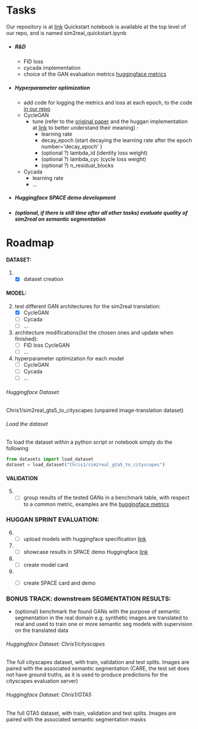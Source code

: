 # Tasks
Our repository is at [link](https://github.com/Chris1nexus/community-events/blob/main/huggan/pytorch/cyclegan/train.py) 
Quickstart notebook is available at the top level of our repo, and is named sim2real_quickstart.ipynb   
* ##### R&D
   * FID loss
   * cycada implementation
   * choice of the GAN evaluation metrics  [huggingface metrics](https://github.com/huggingface/community-events/tree/main/huggan/pytorch/metrics )
* ##### Hyperparameter optimization
   * add code for logging the metrics and loss at each epoch, to the code [in our repo](https://github.com/Chris1nexus/community-events/blob/main/huggan/pytorch/cyclegan/train.py) 
   * CycleGAN 
       * tune (refer to the [original paper](https://arxiv.org/abs/1703.10593) and the huggan implementation at [link](https://github.com/huggingface/community-events/blob/main/huggan/pytorch/cyclegan/train.py) to better understand their meaning) :
         * learning rate
         * decay_epoch (start decaying the learning rate after the epoch number='decay_epoch' )
         * (optional ?) lambda_id (identity loss weight)
         * (optional ?) lambda_cyc (cycle loss weight)
         * (optional ?) n_residual_blocks
    * Cycada
         * learning rate
         *  ...
* ##### Huggingface SPACE demo development
* ##### (optional, if there is still time after all other tasks) evaluate quality of sim2real on semantic segmentation

# Roadmap
#### DATASET:  
1. * [x] dataset creation  
	  
#### MODEL:   
2. test different GAN architectures for the sim2real translation:     
    * [x] CycleGAN   
    * [ ] Cycada    
    * [ ] ...       
2. architecture modifications(list the chosen ones and update when finished):  
    * [ ] FID loss CycleGAN  
    * [ ] ...     
3. hyperparameter optimization for each model  
    * [ ] CycleGAN  
    * [ ] Cycada  
    * [ ] ...   
   
###### Huggingface Dataset: 
Chris1/sim2real_gta5_to_cityscapes 
(unpaired image-translation dataset)
     	
###### Load the dataset  
To load the dataset within a python script or notebook
simply do the following   
```python
from datasets import load_dataset
dataset = load_dataset("Chris1/sim2real_gta5_to_cityscapes")  
```        
#### VALIDATION
5. * [ ]   group results of the tested GANs in a benchmark table, with respect to a common metric, examples are the 
[huggingface metrics](https://github.com/huggingface/community-events/tree/main/huggan/pytorch/metrics )

### HUGGAN SPRINT EVALUATION:
6. * [ ] upload models with huggingface specification    [link](https://github.com/huggingface/community-events/tree/main/huggan#24-model-cards)   
7. * [ ] showcase results in SPACE demo Huggingface   [link](https://github.com/huggingface/community-events/tree/main/huggan#3-create-a-demo)    
8. * [ ]  create model card      
9. * [ ] create SPACE card and demo      



### BONUS TRACK: downstream SEGMENTATION RESULTS:
* (optional) benchmark the found GANs with the purpose of semantic segmentation in the real domain 
e.g. synthetic images are translated to real and used to train one or more semantic seg models with supervision on the translated data

###### Huggingface Dataset: Chris1/cityscapes
The full cityscapes dataset, with train, validation and test splits.
Images are paired with the associated semantic segmentation
(CARE, the test set does not have ground truths, as it is used to produce predictions 
    for the cityscapes evaluation server)
###### Huggingface Dataset: Chris1/GTA5	                                    
The full GTA5 dataset, with train, validation and test splits. 
Images are paired with the associated semantic segmentation masks	
